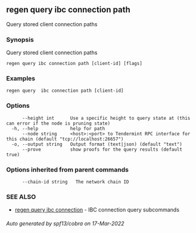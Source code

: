## regen query ibc connection path

Query stored client connection paths

### Synopsis

Query stored client connection paths

```
regen query ibc connection path [client-id] [flags]
```

### Examples

```
regen query  ibc connection path [client-id]
```

### Options

```
      --height int      Use a specific height to query state at (this can error if the node is pruning state)
  -h, --help            help for path
      --node string     <host>:<port> to Tendermint RPC interface for this chain (default "tcp://localhost:26657")
  -o, --output string   Output format (text|json) (default "text")
      --prove           show proofs for the query results (default true)
```

### Options inherited from parent commands

```
      --chain-id string   The network chain ID
```

### SEE ALSO

* [regen query ibc connection](regen_query_ibc_connection.md)	 - IBC connection query subcommands

###### Auto generated by spf13/cobra on 17-Mar-2022
